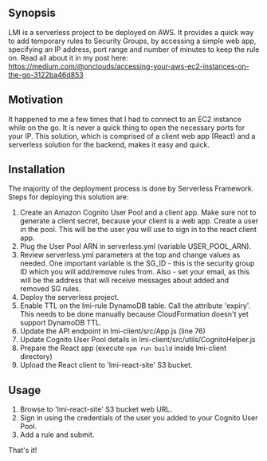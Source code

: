 ## Synopsis

LMI is a serverless project to be deployed on AWS. It provides a quick way to add temporary rules to Security Groups, by accessing a simple web app, specifying an IP address, port range and number of minutes to keep the rule on. Read all about it in my post here: https://medium.com/@onclouds/accessing-your-aws-ec2-instances-on-the-go-3122ba46d853

## Motivation

It happened to me a few times that I had to connect to an EC2 instance while on the go. It is never a quick thing to open the necessary ports for your IP. This solution, which is comprised of a client web app (React) and a serverless solution for the backend, makes it easy and quick.

## Installation

The majority of the deployment process is done by Serverless Framework. Steps for deploying this solution are:
1. Create an Amazon Cognito User Pool and a client app. Make sure not to generate a client secret, because your client is a web app. Create a user in the pool. This will be the user you will use to sign in to the react client app.
2. Plug the User Pool ARN in serverless.yml (variable USER_POOL_ARN).
3. Review serverless.yml parameters at the top and change values as needed. One important variable is the SG_ID - this is the security group ID which you will add/remove rules from. Also - set your email, as this will be the address that will receive messages about added and removed SG rules.
3. Deploy the serverless project.
4. Enable TTL on the lmi-rule DynamoDB table. Call the attribute 'expiry'. This needs to be done manually because CloudFormation doesn't yet support DynamoDB TTL.
5. Update the API endpoint in lmi-client/src/App.js (line 76)
6. Update Cognito User Pool details in lmi-client/src/utils/CognitoHelper.js
6. Prepare the React app (execute `npm run build` inside lmi-client directory)
7. Upload the React client to 'lmi-react-site' S3 bucket.

## Usage

1. Browse to 'lmi-react-site' S3 bucket web URL.
2. Sign in using the credentials of the user you added to your Cognito User Pool.
3. Add a rule and submit.

That's it!
